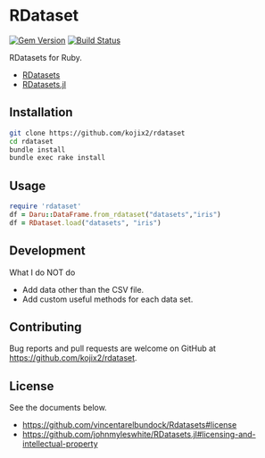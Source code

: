 # RDataset
[![Gem Version](https://badge.fury.io/rb/rdataset.svg)](https://badge.fury.io/rb/rdataset)
[![Build Status](https://travis-ci.org/kojix2/rdataset.svg?branch=master)](https://travis-ci.org/kojix2/rdataset)

RDatasets for Ruby.
* [RDatasets](https://github.com/vincentarelbundock/Rdatasets)
* [RDatasets.jl](https://github.com/johnmyleswhite/RDatasets.jl)

## Installation

```bash
git clone https://github.com/kojix2/rdataset
cd rdataset
bundle install
bundle exec rake install
```

## Usage

```ruby
require 'rdataset'
df = Daru::DataFrame.from_rdataset("datasets","iris")
df = RDataset.load("datasets", "iris")
```

## Development
What I do NOT do
* Add data other than the CSV file. 
* Add custom useful methods for each data set.

## Contributing
Bug reports and pull requests are welcome on GitHub at https://github.com/kojix2/rdataset.

## License
See the documents below.
* https://github.com/vincentarelbundock/Rdatasets#license
* https://github.com/johnmyleswhite/RDatasets.jl#licensing-and-intellectual-property
